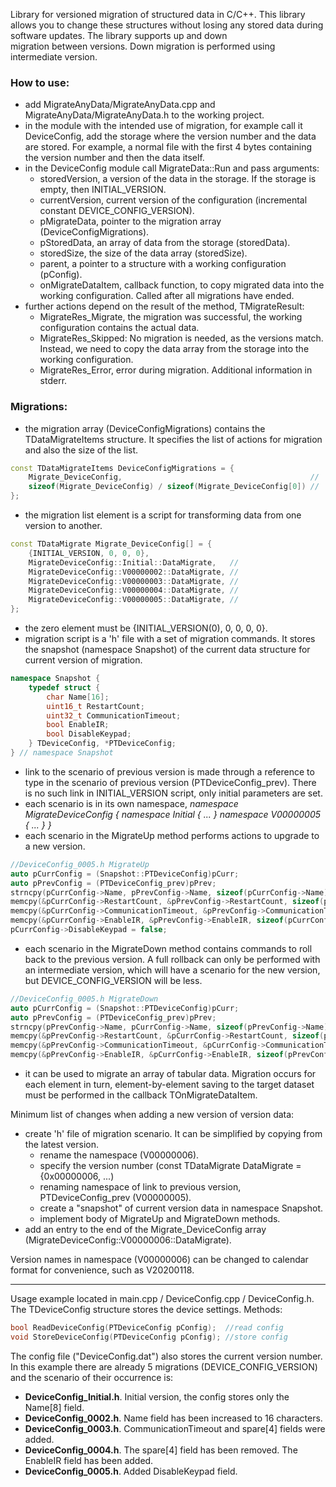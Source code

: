 Library for versioned migration of structured data in C/C++. This library allows you to change these structures without losing any stored data during software updates. The library supports up and down migration between versions. Down migration is performed using intermediate version.

### How to use:
- add MigrateAnyData/MigrateAnyData.cpp and MigrateAnyData/MigrateAnyData.h to the working project.
- in the module with the intended use of migration, for example call it DeviceConfig, add the storage where the version number and the data are stored. For example, a normal file with the first 4 bytes containing the version number and then the data itself.
- in the DeviceConfig module call MigrateData::Run and pass arguments:
	- storedVersion, a version of the data in the storage. If the storage is empty, then INITIAL_VERSION.
	- currentVersion, current version of the configuration (incremental constant DEVICE_CONFIG_VERSION).
	- pMigrateData, pointer to the migration array (DeviceConfigMigrations).
	- pStoredData, an array of data from the storage (storedData).
	- storedSize, the size of the data array (storedSize).
	- parent, a pointer to a structure with a working configuration (pConfig).
	- onMigrateDataItem, callback function, to copy migrated data into the working configuration. Called after all migrations have ended.
- further actions depend on the result of the method, TMigrateResult:
	- MigrateRes_Migrate, the migration was successful, the working configuration contains the actual data.
	- MigrateRes_Skipped: No migration is needed, as the versions match. Instead, we need to copy the data array from the storage into the working configuration.
	- MigrateRes_Error, error during migration. Additional information in stderr.

### Migrations:
- the migration array (DeviceConfigMigrations) contains the TDataMigrateItems structure. It specifies the list of actions for migration and also the size of the list.

```cpp
const TDataMigrateItems DeviceConfigMigrations = {
	Migrate_DeviceConfig,										   //
	sizeof(Migrate_DeviceConfig) / sizeof(Migrate_DeviceConfig[0]) //
};
```
- the migration list element is a script for transforming data from one version to another.

```cpp
const TDataMigrate Migrate_DeviceConfig[] = {
	{INITIAL_VERSION, 0, 0, 0},
	MigrateDeviceConfig::Initial::DataMigrate,	 //
	MigrateDeviceConfig::V00000002::DataMigrate, //
	MigrateDeviceConfig::V00000003::DataMigrate, //
	MigrateDeviceConfig::V00000004::DataMigrate, //
	MigrateDeviceConfig::V00000005::DataMigrate, //
};
```
- the zero element must be {INITIAL_VERSION(0), 0, 0, 0, 0}.
- migration script is a 'h' file with a set of migration commands. It stores the snapshot (namespace Snapshot) of the current data structure for current version of migration.

```cpp
namespace Snapshot {
	typedef struct {
		char Name[16];
		uint16_t RestartCount;
		uint32_t CommunicationTimeout;
		bool EnableIR;
		bool DisableKeypad;
	} TDeviceConfig, *PTDeviceConfig;
} // namespace Snapshot
```
- link to the scenario of previous version is made through a reference to type in the scenario of previous version (PTDeviceConfig_prev). There is no such link in INITIAL_VERSION script, only initial parameters are set.
- each scenario is in its own namespace, *namespace MigrateDeviceConfig { namespace Initial { ... } namespace V00000005 { ... } }* 
- each scenario in the MigrateUp method performs actions to upgrade to a new version.

```cpp
//DeviceConfig_0005.h MigrateUp
auto pCurrConfig = (Snapshot::PTDeviceConfig)pCurr;
auto pPrevConfig = (PTDeviceConfig_prev)pPrev;
strncpy(pCurrConfig->Name, pPrevConfig->Name, sizeof(pCurrConfig->Name) - 1);
memcpy(&pCurrConfig->RestartCount, &pPrevConfig->RestartCount, sizeof(pCurrConfig->RestartCount));
memcpy(&pCurrConfig->CommunicationTimeout, &pPrevConfig->CommunicationTimeout, sizeof(pCurrConfig->CommunicationTimeout));
memcpy(&pCurrConfig->EnableIR, &pPrevConfig->EnableIR, sizeof(pCurrConfig->EnableIR));
pCurrConfig->DisableKeypad = false;
```	
- each scenario in the MigrateDown method contains commands to roll back to the previous version. A full rollback can only be performed with an intermediate version, which will have a scenario for the new version, but DEVICE_CONFIG_VERSION will be less.

```cpp
//DeviceConfig_0005.h MigrateDown
auto pCurrConfig = (Snapshot::PTDeviceConfig)pCurr;
auto pPrevConfig = (PTDeviceConfig_prev)pPrev;		
strncpy(pPrevConfig->Name, pCurrConfig->Name, sizeof(pPrevConfig->Name) - 1);
memcpy(&pPrevConfig->RestartCount, &pCurrConfig->RestartCount, sizeof(pPrevConfig->RestartCount));
memcpy(&pPrevConfig->CommunicationTimeout, &pCurrConfig->CommunicationTimeout, sizeof(pPrevConfig->CommunicationTimeout));
memcpy(&pPrevConfig->EnableIR, &pCurrConfig->EnableIR, sizeof(pPrevConfig->EnableIR));
```
- it can be used to migrate an array of tabular data. Migration occurs for each element in turn, element-by-element saving to the target dataset must be performed in the callback TOnMigrateDataItem.

Minimum list of changes when adding a new version of version data:
 - create 'h' file of migration scenario. It can be simplified by copying from the latest version.
	- rename the namespace (V00000006).
	- specify the version number (const TDataMigrate DataMigrate = {0x00000006, ...) 
	- renaming namespace of link to previous version, PTDeviceConfig_prev (V00000005).
	- create a "snapshot" of current version data in namespace Snapshot.
	- implement body of MigrateUp and MigrateDown methods.
- add an entry to the end of the Migrate_DeviceConfig array (MigrateDeviceConfig::V00000006::DataMigrate). 

Version names in namespace (V00000006) can be changed to calendar format for convenience, such as V20200118.

------------
Usage example located in main.cpp / DeviceConfig.cpp / DeviceConfig.h.
The TDeviceConfig structure stores the device settings.
Methods:
```cpp
bool ReadDeviceConfig(PTDeviceConfig pConfig);  //read config
void StoreDeviceConfig(PTDeviceConfig pConfig); //store config
 ```
The config file ("DeviceConfig.dat") also stores the current version number.
In this example there are already 5 migrations (DEVICE_CONFIG_VERSION) and the scenario of their occurrence is:
- **DeviceConfig_Initial.h**. Initial version, the config stores only the Name[8] field.
- **DeviceConfig_0002.h**. Name field has been increased to 16 characters.
- **DeviceConfig_0003.h**. CommunicationTimeout and spare[4] fields were added.
- **DeviceConfig_0004.h**. The spare[4] field has been removed. The EnableIR field has been added.
- **DeviceConfig_0005.h**. Added DisableKeypad field.
